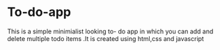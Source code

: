 # To-do-app
This is a simple minimialist looking to- do app in which you can add and delete multiple todo items .It is created using html,css and javascript
